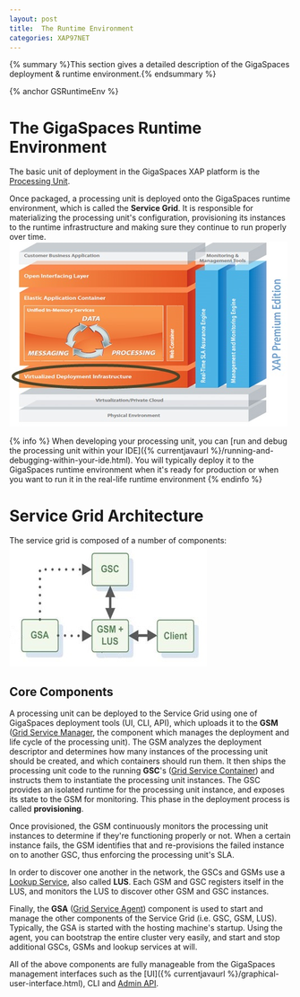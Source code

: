 ```yaml
---
layout: post
title:  The Runtime Environment
categories: XAP97NET
---
```


{% summary %}This section gives a detailed description of the GigaSpaces deployment & runtime environment.{% endsummary %}

{% anchor GSRuntimeEnv %}

# The GigaSpaces Runtime Environment

The basic unit of deployment in the GigaSpaces XAP platform is the [Processing Unit](./packaging-and-deployment.html).

Once packaged, a processing unit is deployed onto the GigaSpaces runtime environment, which is called the **Service Grid**. It is responsible for materializing the processing unit's configuration, provisioning its instances to the runtime infrastructure and making sure they continue to run properly over time.
![archi_deployenv.jpg](/attachment_files/xap97net/archi_deployenv.jpg)

{% info %}
When developing your processing unit, you can [run and debug the processing unit within your IDE]({% currentjavaurl %}/running-and-debugging-within-your-ide.html). You will typically deploy it to the GigaSpaces runtime environment when it's ready for production or when you want to run it in the real-life runtime environment
{% endinfo %}

# Service Grid Architecture

The service grid is composed of a number of components:
![gs_runtime-core.jpg](/attachment_files/xap97net/gs_runtime-core.jpg)

## Core Components

A processing unit can be deployed to the Service Grid using one of GigaSpaces deployment tools (UI, CLI, API), which uploads it to the **GSM** ([Grid Service Manager](./service-grid.html#gsm), the component which manages the deployment and life cycle of the processing unit). The GSM analyzes the deployment descriptor and determines how many instances of the processing unit should be created, and which containers should run them. It then ships the processing unit code to the running **GSC**'s ([Grid Service Container](./service-grid.html#gsc)) and instructs them to instantiate the processing unit instances. The GSC provides an isolated runtime for the processing unit instance, and exposes its state to the GSM for monitoring.  This phase in the deployment process is called **provisioning**.

Once provisioned, the GSM continuously monitors the processing unit instances to determine if they're functioning properly or not. When a certain instance fails, the GSM identifies that and re-provisions the failed instance on to another GSC, thus enforcing the processing unit's SLA.

In order to discover one another in the network, the GSCs and GSMs use a [Lookup Service](./service-grid.html#lus), also called **LUS**. Each GSM and GSC registers itself in the LUS, and monitors the LUS to discover other GSM and GSC instances.

Finally, the **GSA** ([Grid Service Agent](./service-grid.html#gsa)) component is used to start and manage the other components of the Service Grid (i.e. GSC, GSM, LUS). Typically, the GSA is started with the hosting machine's startup. Using the agent, you can bootstrap the entire cluster very easily, and start and stop additional GSCs, GSMs and lookup services at will.

All of the above components are fully manageable from the GigaSpaces management interfaces such as the [UI]({% currentjavaurl %}/graphical-user-interface.html), CLI and [Admin API](./administration-and-monitoring-api.html).

